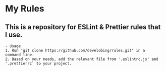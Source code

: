 # My Rules

## This is a repository for ESLint & Prettier rules that I use.

```
- Usage
1. Run 'git clone https://github.com/develobing/rules.git' in a command line.
2. Based on your needs, add the relevant file from '.eslintrc.js' and '.prettierrc' to your project.
```
